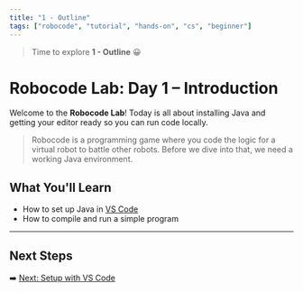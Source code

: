 ```yaml
---
title: "1 - Outline"
tags: ["robocode", "tutorial", "hands-on", "cs", "beginner"]
---
```


> Time to explore **1 - Outline** 😀
# Robocode Lab: Day 1 – Introduction

Welcome to the **Robocode Lab**! Today is all about installing Java and getting your editor ready so you can run code locally.

> Robocode is a programming game where you code the logic for a virtual robot to battle other robots. Before we dive into that, we need a working Java environment.

## What You'll Learn

- How to set up Java in [VS Code](/robocode/Day-1/01_setup_vscode)
- How to compile and run a simple program

---

## Next Steps

➡️ [Next: Setup with VS Code](/robocode/Day-1/01_setup_vscode)
